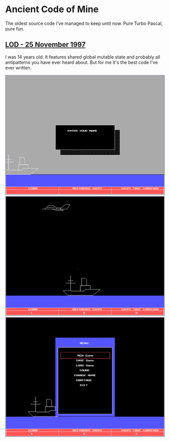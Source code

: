 # Ancient Code of Mine

The oldest source code I've managed to keep until now. Pure Turbo Pascal, pure fun.

## [LOD - 25 November 1997](LOD/LOD.PAS)

I was 14 years old. It features shared global mutable state and probably all
antipatterns you have ever heard about. But for me it's the best code I've ever
written.

![Enter your name](img/lod1.png)
![In play](img/lod2.png)
![Options](img/lod3.png)
